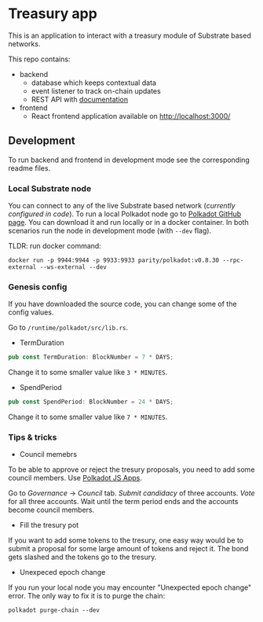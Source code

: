 # Treasury app

This is an application to interact with a treasury module of Substrate based networks.

This repo contains:

-   backend
    -   database which keeps contextual data
    -   event listener to track on-chain updates
    -   REST API with [documentation](http://localhost:3001/api/documentation/)
-   frontend
    -   React frontend application available on [http://localhost:3000/](http://localhost:3000/)

## Development

To run backend and frontend in development mode see the corresponding readme files.

### Local Substrate node

You can connect to any of the live Substrate based network (_currently configured in code_). To run a local Polkadot node go to [Polkadot GitHub page](https://github.com/paritytech/polkadot). You can download it and run locally or in a docker container. In both scenarios run the node in development mode (with `--dev` flag).

TLDR: run docker command:

`docker run -p 9944:9944 -p 9933:9933 parity/polkadot:v0.8.30 --rpc-external --ws-external --dev`

### Genesis config

If you have downloaded the source code, you can change some of the config values.

Go to `/runtime/polkadot/src/lib.rs`.

-   TermDuration

```rust
pub const TermDuration: BlockNumber = 7 * DAYS;
```

Change it to some smaller value like `3 * MINUTES`.

-   SpendPeriod

```rust
pub const SpendPeriod: BlockNumber = 24 * DAYS;
```

Change it to some smaller value like `7 * MINUTES`.

### Tips & tricks

-   Council memebrs

To be able to approve or reject the tresury proposals, you need to add some council members. Use [Polkadot JS Apps](https://polkadot.js.org/apps).

Go to _Governance_ -> _Council_ tab. _Submit candidacy_ of three accounts. _Vote_ for all three accounts. Wait until the term period ends and the accounts become council members.

-   Fill the tresury pot

If you want to add some tokens to the tresury, one easy way would be to submit a proposal for some large amount of tokens and reject it. The bond gets slashed and the tokens go to the tresury.

-   Unexpeced epoch change

If you run your local node you may encounter "Unexpected epoch change" error. The only way to fix it is to purge the chain:

`polkadot purge-chain --dev`

